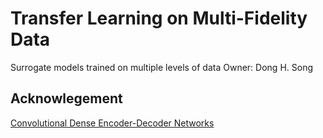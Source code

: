 # Transfer Learning on Multi-Fidelity Data
Surrogate models trained on multiple levels of data
Owner: Dong H. Song

## Acknowlegement
[Convolutional Dense Encoder-Decoder Networks](https://github.com/pytorch/vision/blob/master/torchvision/models/densenet.py)

